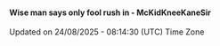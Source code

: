 #### Wise man says only fool rush in - McKidKneeKaneSir
Updated on 24/08/2025 - 08:14:30 (UTC) Time Zone

